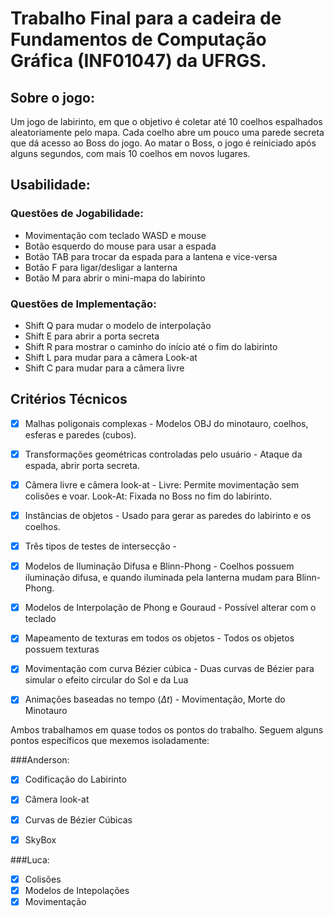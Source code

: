 # Trabalho Final para a cadeira de Fundamentos de Computação Gráfica (INF01047) da UFRGS.


## Sobre o jogo:
  Um jogo de labirinto, em que o objetivo é coletar até 10 coelhos espalhados aleatoriamente pelo mapa. Cada coelho abre um pouco uma parede secreta que dá acesso ao Boss do jogo.
Ao matar o Boss, o jogo é reiniciado após alguns segundos, com mais 10 coelhos em novos lugares.


## Usabilidade:
### Questões de Jogabilidade:
 - Movimentação com teclado WASD e mouse
 - Botão esquerdo do mouse para usar a espada
 - Botão TAB para trocar da espada para a lantena e vice-versa
 - Botão F para ligar/desligar a lanterna
 - Botão M para abrir o mini-mapa do labirinto

### Questões de Implementação:
 - Shift Q para mudar o modelo de interpolação
 - Shift E para abrir a porta secreta
 - Shift R para mostrar o caminho do início até o fim do labirinto
 - Shift L para mudar para a câmera Look-at
 - Shift C para mudar para a câmera livre


  ## Critérios Técnicos
- [x] Malhas poligonais complexas - Modelos OBJ do minotauro, coelhos, esferas e paredes (cubos).
- [x] Transformações geométricas controladas pelo usuário - Ataque da espada, abrir porta secreta.
- [x] Câmera livre e câmera look-at - Livre: Permite movimentação sem colisões e voar. Look-At: Fixada no Boss no fim do labirinto.
- [x] Instâncias de objetos - Usado para gerar as paredes do labirinto e os coelhos.
- [x] Três tipos de testes de intersecção - 
- [x] Modelos de Iluminação Difusa e Blinn-Phong - Coelhos possuem iluminação difusa, e quando iluminada pela lanterna mudam para Blinn-Phong.
- [x] Modelos de Interpolação de Phong e Gouraud - Possível alterar com o teclado
- [x] Mapeamento de texturas em todos os objetos - Todos os objetos possuem texturas
- [x] Movimentação com curva Bézier cúbica - Duas curvas de Bézier para simular o efeito circular do Sol e da Lua
- [x] Animações baseadas no tempo ($\Delta t$) - Movimentação, Morte do Minotauro



Ambos trabalhamos em quase todos os pontos do trabalho.
Seguem alguns pontos específicos que mexemos isoladamente:

###Anderson:
- [x] Codificação do Labirinto
- [x] Câmera look-at
- [x] Curvas de Bézier Cúbicas
- [x] SkyBox


###Luca: 
- [x] Colisões
- [x] Modelos de Intepolações
- [x] Movimentação
